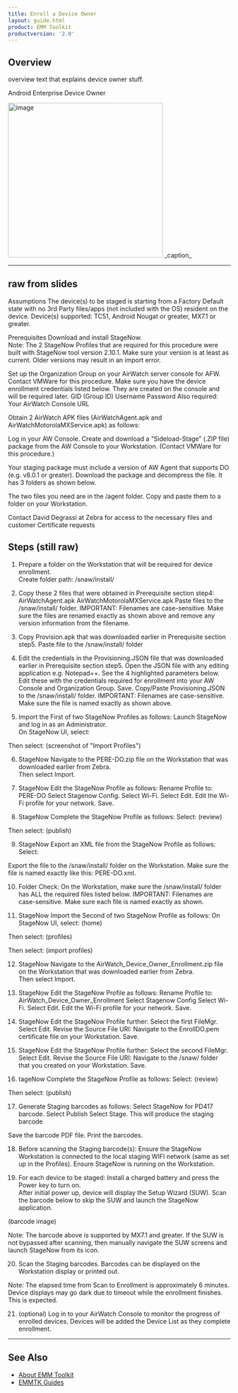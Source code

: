 ```yaml
---
title: Enroll a Device Owner
layout: guide.html
product: EMM Toolkit
productversion: '2.0'
---
```


## Overview

overview text that explains device owner stuff. 

Android Enterprise Device Owner


<img alt="image" style="height:350px" src="active_edge_01.png"/>
_caption_
<br>

-----

## raw from slides

Assumptions
The device(s) to be staged is starting from a Factory Default state with no 3rd Party files/apps (not included with the OS) resident on the device. Device(s) supported: TC51, Android Nougat or greater, MX7.1 or greater. 

Prerequisites
Download and install StageNow.  
Note: The 2 StageNow Profiles that are required for this procedure were built with StageNow tool version 2.10.1.  Make sure your version is at least as current.  Older versions may result in an import error.
 
Set up the Organization Group on your AirWatch server console for AFW.  Contact VMWare for this procedure.
Make sure you have the device enrollment credentials listed below. They are created on the console and will be required later.
GID (Group ID)
Username
Password 
Also required: Your AirWatch Console URL

Obtain 2 AirWatch APK files (AirWatchAgent.apk and AirWatchMotorolaMXService.apk) as follows:

Log in your AW Console. Create and download a “Sideload-Stage” (.ZIP file) package from the AW Console to your Workstation. (Contact VMWare for this procedure.)  

Your staging package must include a version of AW Agent that supports DO (e.g. v8.0.1 or greater).  Download the package and decompress the file.  It has 3 folders as shown below.  

The two files you need are in the /agent folder.  Copy and paste them to a folder on your Workstation.
 

Contact David Degrassi at Zebra for access to the necessary files and customer Certificate requests

## Steps (still raw)

1. Prepare a folder on the Workstation that will be required for device enrollment.  
Create folder path: /snaw/install/

2. Copy these 2 files that were obtained in Prerequisite section step4:
AirWatchAgent.apk
AirWatchMotorolaMXService.apk
Paste files to the /snaw/install/ folder.
IMPORTANT: Filenames are case-sensitive. Make sure the files are renamed exactly as shown above and remove any version information from the filename.

3. Copy Provision.apk that was downloaded earlier in Prerequisite section step5.
Paste file to the /snaw/install/ folder

4. Edit the credentials in the Provisioning.JSON file that was downloaded earlier in Prerequisite section step5.
Open the JSON file with any editing application e.g. Notepad++.
See the 4 highlighted parameters below.  Edit these with the credentials required for enrollment into your AW Console and Organization Group.
Save.
Copy/Paste Provisioning.JSON to the /snaw/install/ folder.
IMPORTANT: Filenames are case-sensitive. Make sure the file is named exactly as shown above.

5. Import the First of two StageNow Profiles as follows:
Launch StageNow and log in as an Administrator.  
On StageNow UI, select:

Then select: (screenshot of "Import Profiles")

6. StageNow
Navigate to the PERE-DO.zip file on the Workstation that was downloaded earlier from Zebra.  
Then select Import.

7. StageNow
Edit the StageNow Profile as follows: 
Rename Profile to: PERE-DO
Select Stagenow Config.
Select Wi-Fi.  Select Edit. 
Edit the Wi-Fi profile for your network. Save.

8. StageNow
Complete the StageNow Profile as follows:
Select: (review)

Then select: (publish)

9. StageNow
Export an XML file from the StageNow Profile as follows:
Select:

Export the file to the /snaw/install/ folder on the Workstation.
Make sure the file is named exactly like this: PERE-DO.xml.

10. Folder Check: On the Workstation, make sure the /snaw/install/ folder has ALL the required files listed below.
IMPORTANT: Filenames are case-sensitive. Make sure each file is named exactly as shown.

11. StageNow
Import the Second of two StageNow Profile as follows:
On StageNow UI, select: (home)

Then select: (profiles)

Then select: (import profiles)

12. StageNow
Navigate to the AirWatch_Device_Owner_Enrollment.zip file on the Workstation that was downloaded earlier from Zebra.  
Then select Import.

13. StageNow
Edit the StageNow Profile as follows: 
Rename Profile to: AirWatch_Device_Owner_Enrollment
Select Stagenow Config
Select Wi-Fi.  Select Edit. 
Edit the Wi-Fi profile for your network. Save.

14. StageNow
Edit the StageNow Profile further:
Select the first FileMgr.  Select Edit.
Revise the Source File URI: Navigate to the EnrollDO.pem certificate file on your Workstation.  Save.

15. StageNow
Edit the StageNow Profile further:
Select the second FileMgr.  Select Edit.
Revise the Source File URI: Navigate to the /snaw/ folder that you created on your Workstation.  Save.

16. tageNow
Complete the StageNow Profile as follows:
Select: (review)

Then select: (publish)

17. Generate Staging barcodes as follows:
Select StageNow for PD417 barcode.
Select Publish
Select Stage.  This will produce the staging barcode
<Optional> 
Save the barcode PDF file.  
Print the barcodes.

18. Before scanning the Staging barcode(s):
Ensure the StageNow Workstation is connected to the local staging WIFI network (same as set up in the Profiles).
Ensure StageNow is running on the Workstation.

19. For each device to be staged:
Install a charged battery and press the Power key to turn on.  
After initial power up, device will display the Setup Wizard (SUW).
Scan the barcode below to skip the SUW and launch the StageNow application.  

(barcode image)

Note:
The barcode above is supported by MX7.1 and greater. If the SUW is not bypassed after scanning, then manually navigate the SUW screens and launch StageNow from its icon.

20. Scan the Staging barcodes.  Barcodes can be displayed on the Workstation display or printed out.
 
Note:
The elapsed time from Scan to Enrollment is approximately 6 minutes.
Device displays may go dark due to timeout while the enrollment finishes.  This is expected.

21. (optional)
Log in to your AirWatch Console to monitor the progress of enrolled devices.
Devices will be added the Device List as they complete enrollment.  



-----

## See Also

* [About EMM Toolkit](../about)
* [EMMTK Guides](../guide)
